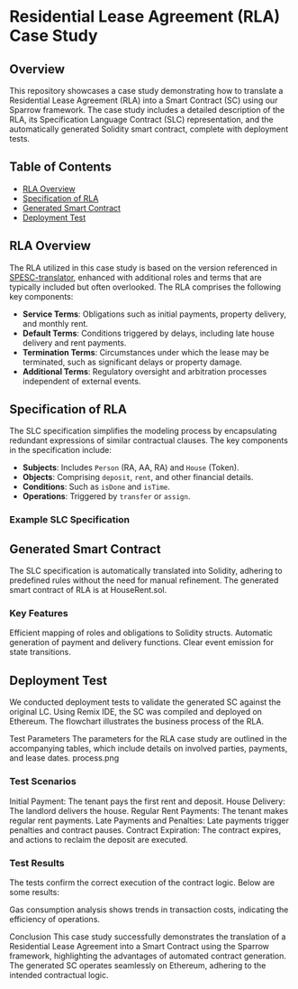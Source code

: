 
# Residential Lease Agreement (RLA) Case Study

## Overview

This repository showcases a case study demonstrating how to translate a Residential Lease Agreement (RLA) into a Smart Contract (SC) using our Sparrow framework. The case study includes a detailed description of the RLA, its Specification Language Contract (SLC) representation, and the automatically generated Solidity smart contract, complete with deployment tests.

## Table of Contents

- [RLA Overview](#rla-overview)
- [Specification of RLA](#specification-of-rla)
- [Generated Smart Contract](#generated-smart-contract)
- [Deployment Test](#deployment-test)

## RLA Overview

The RLA utilized in this case study is based on the version referenced in [SPESC-translator](#), enhanced with additional roles and terms that are typically included but often overlooked. The RLA comprises the following key components:

- **Service Terms**: Obligations such as initial payments, property delivery, and monthly rent.
- **Default Terms**: Conditions triggered by delays, including late house delivery and rent payments.
- **Termination Terms**: Circumstances under which the lease may be terminated, such as significant delays or property damage.
- **Additional Terms**: Regulatory oversight and arbitration processes independent of external events.

## Specification of RLA

The SLC specification simplifies the modeling process by encapsulating redundant expressions of similar contractual clauses. The key components in the specification include:

- **Subjects**: Includes `Person` (RA, AA, RA) and `House` (Token).
- **Objects**: Comprising `deposit`, `rent`, and other financial details.
- **Conditions**: Such as `isDone` and `isTime`.
- **Operations**: Triggered by `transfer` or `assign`.

### Example SLC Specification



## Generated Smart Contract

The SLC specification is automatically translated into Solidity, adhering to predefined rules without the need for manual refinement. The generated smart contract of RLA is at HouseRent.sol.

### Key Features
Efficient mapping of roles and obligations to Solidity structs.
Automatic generation of payment and delivery functions.
Clear event emission for state transitions.

## Deployment Test
We conducted deployment tests to validate the generated SC against the original LC. Using Remix IDE, the SC was compiled and deployed on Ethereum. The flowchart illustrates the business process of the RLA.

Test Parameters
The parameters for the RLA case study are outlined in the accompanying tables, which include details on involved parties, payments, and lease dates.
process.png

### Test Scenarios
Initial Payment: The tenant pays the first rent and deposit.
House Delivery: The landlord delivers the house.
Regular Rent Payments: The tenant makes regular rent payments.
Late Payments and Penalties: Late payments trigger penalties and contract pauses.
Contract Expiration: The contract expires, and actions to reclaim the deposit are executed.

### Test Results
The tests confirm the correct execution of the contract logic. Below are some results:

Gas consumption analysis shows trends in transaction costs, indicating the efficiency of operations.

Conclusion
This case study successfully demonstrates the translation of a Residential Lease Agreement into a Smart Contract using the Sparrow framework, highlighting the advantages of automated contract generation. The generated SC operates seamlessly on Ethereum, adhering to the intended contractual logic.
